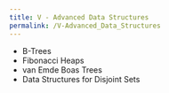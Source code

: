 ```yaml
---
title: V - Advanced Data Structures
permalink: /V-Advanced_Data_Structures
---
```


- B-Trees
- Fibonacci Heaps
- van Emde Boas Trees
- Data Structures for Disjoint Sets
